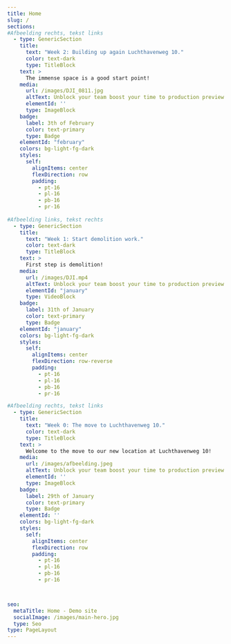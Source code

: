 ```yaml
---
title: Home
slug: /
sections:
#Afbeelding rechts, tekst links
  - type: GenericSection
    title:
      text: "Week 2: Building up again Luchthavenweg 10."
      color: text-dark
      type: TitleBlock
    text: >
      The immense space is a good start point!
    media:
      url: /images/DJI_0811.jpg
      altText: Unblock your team boost your time to production preview
      elementId: ''
      type: ImageBlock
    badge:
      label: 3th of February
      color: text-primary
      type: Badge
    elementId: "february"
    colors: bg-light-fg-dark
    styles:
      self:
        alignItems: center
        flexDirection: row
        padding:
          - pt-16
          - pl-16
          - pb-16
          - pr-16      
      
#Afbeelding links, tekst rechts
  - type: GenericSection
    title:
      text: "Week 1: Start demolition work."
      color: text-dark
      type: TitleBlock
    text: >
      First step is demolition!
    media:
      url: /images/DJI.mp4
      altText: Unblock your team boost your time to production preview
      elementId: "january"
      type: VideoBlock
    badge:
      label: 31th of January
      color: text-primary
      type: Badge
    elementId: "january"
    colors: bg-light-fg-dark
    styles:
      self:
        alignItems: center
        flexDirection: row-reverse
        padding:
          - pt-16
          - pl-16
          - pb-16
          - pr-16

#Afbeelding rechts, tekst links
  - type: GenericSection
    title:
      text: "Week 0: The move to Luchthavenweg 10."
      color: text-dark
      type: TitleBlock
    text: >
      Welcome to the move to our new location at Luchthavenweg 10!
    media:
      url: /images/afbeelding.jpeg
      altText: Unblock your team boost your time to production preview
      elementId: ''
      type: ImageBlock
    badge:
      label: 29th of January
      color: text-primary
      type: Badge
    elementId: ''
    colors: bg-light-fg-dark
    styles:
      self:
        alignItems: center
        flexDirection: row
        padding:
          - pt-16
          - pl-16
          - pb-16
          - pr-16



seo:
  metaTitle: Home - Demo site
  socialImage: /images/main-hero.jpg
  type: Seo
type: PageLayout
---
```

